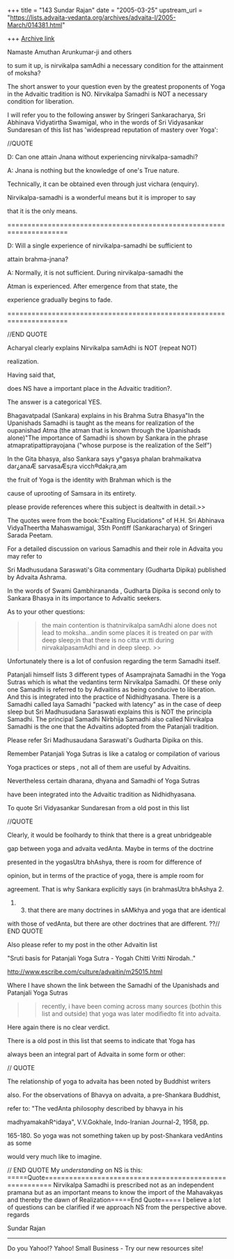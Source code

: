 +++
title = "143 Sundar Rajan"
date = "2005-03-25"
upstream_url = "https://lists.advaita-vedanta.org/archives/advaita-l/2005-March/014381.html"

+++
[Archive link](https://lists.advaita-vedanta.org/archives/advaita-l/2005-March/014381.html)

Namaste Amuthan Arunkumar-ji and others


>>
to sum it up, is nirvikalpa samAdhi a
necessary condition for the attainment of moksha?
>>

The short answer to your question even by the greatest proponents of Yoga in the Advaitic tradition is NO. Nirvikalpa Samadhi is NOT a necessary condition for liberation. 

I will refer you to the following answer by Sringeri Sankaracharya, Sri Abhinava Vidyatirtha Swamigal, who in the words of Sri Vidyasankar Sundaresan of this list has 'widespread reputation of mastery over Yoga':

//QUOTE

D: Can one attain Jnana without experiencing nirvikalpa-samadhi?

A: Jnana is nothing but the knowledge of one's True nature. 

Technically, it can be obtained even through just vichara (enquiry). 

Nirvikalpa-samadhi is a wonderful means but it is improper to say 

that it is the only means.


=====================================================================

D: Will a single experience of nirvikalpa-samadhi be sufficient to 

attain brahma-jnana?



A: Normally, it is not sufficient. During nirvikalpa-samadhi the 

Atman is experienced. After emergence from that state, the 

experience gradually begins to fade.

=====================================================================

 //END QUOTE

Acharyal clearly explains Nirvikalpa samAdhi is NOT (repeat NOT) 

realization.

Having said that, 

does NS have a important place in the Advaitic tradition?. 

The answer is a categorical YES.

Bhagavatpadal (Sankara) explains in his Brahma Sutra Bhasya"In the Upanishads Samadhi is taught as the means for realization of the oupanishad Atma (the atman that is known through the Upanishads alone)"The importance of Samadhi is shown by Sankara in the phrase atmapratipattiprayojana ("whose purpose is the realization of the Self") 

In the Gita bhasya, also Sankara says 
y°gasya phalan brahmaikatva dar¿anaÆ sarvasaÆs¡ra vicch®dak¡ra¸am 

the fruit of Yoga is the identity with Brahman which is the 

cause of uprooting of Samsara in its entirety.



>>

please provide references where this subject is dealtwith in detail.>>



The quotes were from the book:"Exalting Elucidations" of H.H. Sri Abhinava VidyaTheertha Mahaswamigal, 35th Pontiff (Sankaracharya) of Sringeri Sarada Peetam.



For a detailed discussion on various Samadhis and their role in Advaita you may refer to 

Sri Madhusudana Saraswati's Gita commentary (Gudharta Dipika) published by Advaita Ashrama.

In the words of Swami Gambhirananda , Gudharta Dipika is second only to Sankara Bhasya in its importance to Advaitic seekers.


As to your other questions:

>> the main contention is thatnirvikalpa samAdhi alone does not lead to moksha...andin some places it is treated on par with deep sleep;in that there is no citta vr.tti during nirvakalpasamAdhi and in deep sleep. >>

Unfortunately there is a lot of confusion regarding the term Samadhi itself. 

Patanjali himself lists 3 different types of Asamprajnata Samadhi in the Yoga Sutras which is what the vedantins term Nirvikalpa Samadhi. Of these only one Samadhi is referred to by Advaitins as being conducive to liberation. And this is integrated into the practice of Nidhidhyasana. There is a Samadhi called laya Samadhi "packed with latency" as in the case of deep sleep but Sri Madhusudana Saraswati explains this is NOT the principla Samadhi. The principal Samadhi Nirbhija Samadhi also called Nirvikalpa Samadhi is the one that the Advaitins adopted from the Patanjali tradition.

Please refer Sri Madhusaudana Saraswati's Gudharta Dipika on this.

Remember Patanjali Yoga Sutras is like a catalog or compilation of various 

Yoga practices or steps , not all of them are useful by Advaitins. 

Nevertheless certain dharana, dhyana and Samadhi of Yoga Sutras

have been integrated into the Advaitic tradition as Nidhidhyasana.

To quote Sri Vidyasankar Sundaresan from a old post in this list

//QUOTE


Clearly, it would be foolhardy to think that there is a great unbridgeable

gap between yoga and advaita vedAnta. Maybe in terms of the doctrine

presented in the yogasUtra bhAshya, there is room for difference of

opinion, but in terms of the practice of yoga, there is ample room for

agreement. That is why Sankara explicitly says (in brahmasUtra bhAshya 2.

1. 3) that there are many doctrines in sAMkhya and yoga that are identical

with those of vedAnta, but there are other doctrines that are different.
??// END QUOTE

Also please refer to my post in the other Advaitin list

"Sruti basis for Patanjali Yoga Sutra - Yogah Chitti Vritti Nirodah.."

http://www.escribe.com/culture/advaitin/m25015.html

Where I have shown the link between the Samadhi of the Upanishads and Patanjali Yoga Sutras



>>recently, i have been coming across many sources (bothin this list and outside) that yoga was later modifiedto fit into advaita. 

>>

Here again there is no clear verdict. 

There is a old post in this list that seems to indicate that Yoga has 

always been an integral part of Advaita in some form or other:


// QUOTE 

The relationship of yoga to advaita has been noted by Buddhist writers

also. For the observations of Bhavya on advaita, a pre-Shankara Buddhist,

refer to: "The vedAnta philosophy described by bhavya in his

madhyamakahR^idaya", V.V.Gokhale, Indo-Iranian Journal-2, 1958, pp.

165-180. So yoga was not something taken up by post-Shankara vedAntins as some

would very much like to imagine.

// END QUOTE
 My *understanding* on NS is this: =====Quote======================================================== Nirvikalpa Samadhi is prescribed not as an independent pramana but  as an important means to know the import of the Mahavakyas and  thereby the dawn of Realization=====End Quote===== I believe a lot of questions can be clarified if we approach NS from the perspective above. regards

Sundar Rajan











---------------------------------
Do you Yahoo!?
 Yahoo! Small Business - Try our new resources site! 

